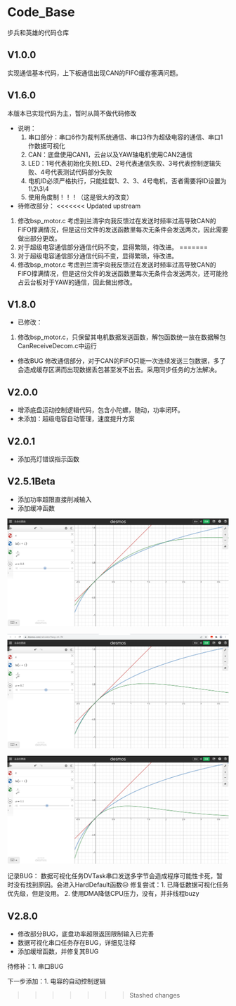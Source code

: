 <!--
 * @Author: LIXINTAO
 * @Version: 
 * @Date: 2022-03-18 19:44:28
<<<<<<< Updated upstream
 * @LastEditTime: 2022-03-20 01:09:07
=======
 * @LastEditTime: 2022-03-22 21:19:18
>>>>>>> Stashed changes
 * @LastEditors: LIXINTAO
 * @Description: 
-->
# Code_Base
 步兵和英雄的代码仓库

## V1.0.0
实现通信基本代码，上下板通信出现CAN的FIFO缓存塞满问题。

## V1.6.0
本版本已实现代码为主，暂时从简不做代码修改

* 说明：
  1. 串口部分：串口6作为裁判系统通信、串口3作为超级电容的通信、串口1作数据可视化
  2. CAN：底盘使用CAN1，云台以及YAW轴电机使用CAN2通信
  3. LED：1号代表初始化失败LED、2号代表通信失败、3号代表控制逻辑失败、4号代表测试代码部分失败
  4. 电机ID必须严格执行，只能挂载1、2、3、4号电机，否者需要将ID设置为1\2\3\4
  5. 使用角度制！！！（这是很大的改变）
* 待修改部分：
<<<<<<< Updated upstream
1. 修改bsp_motor.c 考虑到兰清宇向我反馈过在发送时频率过高导致CAN的FIFO撑满情况，但是这份文件的发送函数里每次无条件会发送两次，因此需要做出部分更改。
2. 对于超级电容通信部分通信代码不变，显得繁琐，待改进。
=======
1. 对于超级电容通信部分通信代码不变，显得繁琐，待改进。
2. 修改bsp_motor.c 考虑到兰清宇向我反馈过在发送时频率过高导致CAN的FIFO撑满情况，但是这份文件的发送函数里每次无条件会发送两次，还可能抢占云台板对于YAW的通信，因此做出修改。

## V1.8.0
* 已修改：
1. 修改bsp_motor.c，只保留其电机数据发送函数，解包函数统一放在数据解包CanReceiveDecom.c中运行
* 修改BUG
修改通信部分，对于CAN的FIFO只能一次连续发送三包数据，多了会造成缓存区满而出现数据丢包甚至发不出去。采用同步任务的方法解决。

## V2.0.0
* 增添底盘运动控制逻辑代码，包含小陀螺，随动，功率闭环。
* 未添加：超级电容自动管理，速度提升方案
  
## V2.0.1
* 添加亮灯错误指示函数
  
## V2.5.1Beta
* 添加功率超限直接削减输入
* 添加缓冲函数
  
![系数0.3](/img/缓冲函数模拟0.3.png)

![系数0.7](/img/缓冲函数模拟.png)

![系数1.1](/img/缓冲函数模拟1.1.png)

记录BUG：
数据可视化任务DVTask串口发送多字节会造成程序可能性卡死，暂时没有找到原因。会进入HardDefault函数😥
修复尝试：1. 已降低数据可视化任务优先级，但是没用。
          2. 使用DMA降低CPU压力，没有，并非线程buzy

## V2.8.0
* 修改部分BUG，底盘功率超限返回限制输入已完善
* 数据可视化串口任务存在BUG，详细见注释
* 添加缓增函数，并修复其BUG

待修补：1. 串口BUG

下一步添加：1. 电容的自动控制逻辑
>>>>>>> Stashed changes
